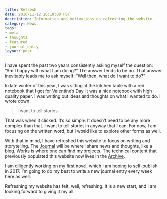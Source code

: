 ```yaml
---
title: Refresh
date: 2016-11-12 16:10:00 PST
description: Information and motivations on refreshing the website.
category: News
tags:
- meta
- thoughts
- featured
- journal_entry
layout: post
---
```


I have spent the past two years consistently asking myself the question: “Am I happy with what I am doing?” The answer tends to be no. That answer inevitably leads me to ask myself: “Well then, what do I want to do?”

In late winter of this year, I was sitting at the kitchen table with a red notebook that I got for Valentine’s Day. It was a nice notebook with high quality paper. I was writing out ideas and thoughts on what I wanted to do. I wrote down:  
  
> I want to tell stories.

That was when it clicked. It’s so simple. It doesn’t need to be any more complex than that. I want to tell stories in anyway that I can. For now, I am focusing on the written word, but I would like to explore other forms as well.

With that in mind, I have refreshed this website to focus on writing and storytelling. The [Journal](/journal/) will be where I share news and thoughts, like a blog. [Works](/works/) is where one can find my projects. The technical content that previously populated this website now lives in the [Archive](/archive/).

I am diligently working on [my first novel](/aperture), which I am hoping to self-publish in 2017. I’m going to do my best to write a new journal entry every week here as well.

Refreshing my website has felt, well, refreshing. It is a new start, and I am looking forward to giving it my all.
